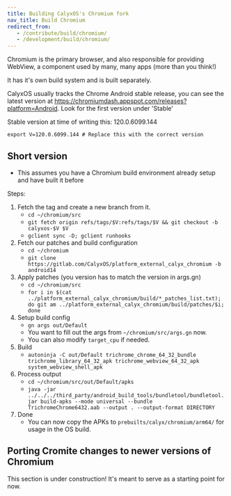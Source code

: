```yaml
---
title: Building CalyxOS's Chromium fork
nav_title: Build Chromium
redirect_from:
   - /contribute/build/chromium/
   - /development/build/chromium/
---
```


Chromium is the primary browser, and also responsible for providing WebView, a component used by many, many apps (more than you think!)

It has it's own build system and is built separately.

CalyxOS usually tracks the Chrome Android stable release, you can see the latest version at <https://chromiumdash.appspot.com/releases?platform=Android>.
Look for the first version under 'Stable'

Stable version at time of writing this: 120.0.6099.144

`export V=120.0.6099.144 # Replace this with the correct version`

## Short version
* This assumes you have a Chromium build environment already setup and have built it before

Steps:
1. Fetch the tag and create a new branch from it.
   * `cd ~/chromium/src`
   * `git fetch origin refs/tags/$V:refs/tags/$V && git checkout -b calyxos-$V $V`
   * `gclient sync -D; gclient runhooks`
2. Fetch our patches and build configuration
   * `cd ~/chromium`
   * `git clone https://gitlab.com/CalyxOS/platform_external_calyx_chromium -b android14`
3. Apply patches (you version has to match the version in args.gn)
   * `cd ~/chromium/src`
   * `for i in $(cat ../platform_external_calyx_chromium/build/*_patches_list.txt); do git am ../platform_external_calyx_chromium/build/patches/$i; done`
4. Setup build config
   * `gn args out/Default`
   * You want to fill out the args from `~/chromium/src/args.gn` now.
   * You can also modify `target_cpu` if needed.
5. Build
   * `autoninja -C out/Default trichrome_chrome_64_32_bundle trichrome_library_64_32_apk trichrome_webview_64_32_apk system_webview_shell_apk`
6. Process output
   * `cd ~/chromium/src/out/Default/apks`
   * `java -jar ../../../third_party/android_build_tools/bundletool/bundletool.jar build-apks --mode universal --bundle TrichromeChrome6432.aab --output . --output-format DIRECTORY`
7. Done
   * You can now copy the APKs to `prebuilts/calyx/chromium/arm64/` for usage in the OS build.

## Porting Cromite changes to newer versions of Chromium
This section is under construction! It's meant to serve as a starting point for now.